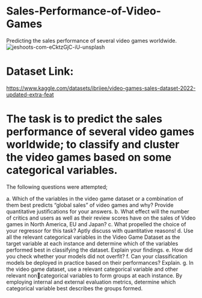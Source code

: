 # Sales-Performance-of-Video-Games
Predicting the sales performance of several video games worldwide.
![jeshoots-com-eCktzGjC-iU-unsplash](https://github.com/Abisola-Raji/Sales-Performance-of-Video-Games/assets/157732949/7952d6a7-c933-46da-9d25-ae5e39364e0c)

# Dataset Link: 
https://www.kaggle.com/datasets/ibriiee/video-games-sales-dataset-2022-updated-extra-feat

# The task is to predict the sales performance of several video games worldwide; to classify and cluster the video games based on some categorical variables.

The following questions were attempted;

a. Which of the variables in the video game dataset or a combination of them best predicts 
“global sales” of video games and why? Provide quantitative justifications for your answers.
b. What effect will the number of critics and users as well as their review scores have on 
the sales of Video games in North America, EU and Japan?
c. What propelled the choice of your regressor for this task? Aptly discuss with 
quantitative reasons! 
d. Use all the relevant categorical variables in the Video Game Dataset as the target 
variable at each instance and determine which of the variables performed best in 
classifying the dataset. Explain your findings. 
e. How did you check whether your models did not overfit?
f. Can your classification models be deployed in practice based on their performances? 
Explain. 
g. In the video game dataset, use a relevant categorical variable and other relevant noncategorical variables to form groups at each instance. By employing internal and 
external evaluation metrics, determine which categorical variable best describes the 
groups formed.
